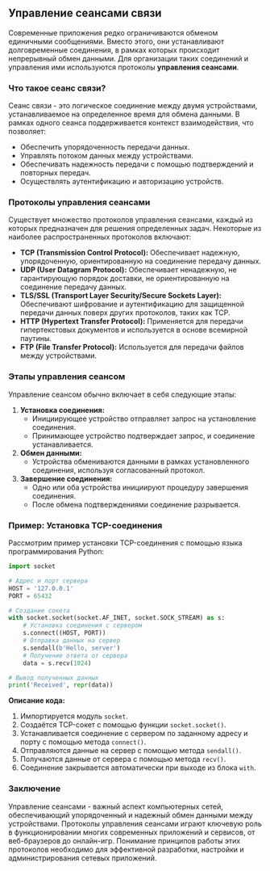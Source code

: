 ## Управление сеансами связи

Современные приложения редко ограничиваются обменом единичными сообщениями. Вместо этого, они устанавливают долговременные соединения, в рамках которых происходит непрерывный обмен данными. Для организации таких соединений и управления ими используются протоколы **управления сеансами**.

### Что такое сеанс связи?

Сеанс связи - это логическое соединение между двумя устройствами, устанавливаемое на определенное время для обмена данными. В рамках одного сеанса поддерживается контекст взаимодействия, что позволяет:

* Обеспечить упорядоченность передачи данных.
* Управлять потоком данных между устройствами.
* Обеспечивать надежность передачи с помощью подтверждений и повторных передач.
* Осуществлять аутентификацию и авторизацию устройств.

### Протоколы управления сеансами

Существует множество протоколов управления сеансами, каждый из которых предназначен для решения определенных задач. Некоторые из наиболее распространенных протоколов включают:

* **TCP (Transmission Control Protocol):** Обеспечивает надежную, упорядоченную, ориентированную на соединение передачу данных. 
* **UDP (User Datagram Protocol):** Обеспечивает ненадежную, не гарантирующую порядок доставки, не ориентированную на соединение передачу данных.
* **TLS/SSL (Transport Layer Security/Secure Sockets Layer):** Обеспечивают шифрование и аутентификацию для защищенной передачи данных поверх других протоколов, таких как TCP.
* **HTTP (Hypertext Transfer Protocol):** Применяется для передачи гипертекстовых документов и используется в основе всемирной паутины.
* **FTP (File Transfer Protocol):** Используется для передачи файлов между устройствами.

### Этапы управления сеансом

Управление сеансом обычно включает в себя следующие этапы:

1. **Установка соединения:** 
    * Инициирующее устройство отправляет запрос на установление соединения.
    * Принимающее устройство подтверждает запрос, и соединение устанавливается.
2. **Обмен данными:** 
    * Устройства обмениваются данными в рамках установленного соединения, используя согласованный протокол.
3. **Завершение соединения:**
    * Одно или оба устройства инициируют процедуру завершения соединения.
    * После обмена подтверждениями соединение разрывается.

### Пример: Установка TCP-соединения

Рассмотрим пример установки TCP-соединения с помощью языка программирования Python:

```python
import socket

# Адрес и порт сервера
HOST = '127.0.0.1'  
PORT = 65432        

# Создание сокета
with socket.socket(socket.AF_INET, socket.SOCK_STREAM) as s:
    # Установка соединения с сервером
    s.connect((HOST, PORT))
    # Отправка данных на сервер
    s.sendall(b'Hello, server')
    # Получение ответа от сервера
    data = s.recv(1024)

# Вывод полученных данных
print('Received', repr(data)) 
```

**Описание кода:**

1. Импортируется модуль `socket`.
2. Создаётся TCP-сокет с помощью функции `socket.socket()`.
3. Устанавливается соединение с сервером по заданному адресу и порту с помощью метода `connect()`.
4. Отправляются данные на сервер с помощью метода `sendall()`.
5. Получаются данные от сервера с помощью метода `recv()`.
6. Соединение закрывается автоматически при выходе из блока `with`.

### Заключение

Управление сеансами - важный аспект компьютерных сетей, обеспечивающий упорядоченный и надежный обмен данными между устройствами. Протоколы управления сеансами играют ключевую роль в функционировании многих современных приложений и сервисов, от веб-браузеров до онлайн-игр. Понимание принципов работы этих протоколов необходимо для эффективной разработки, настройки и администрирования сетевых приложений. 
